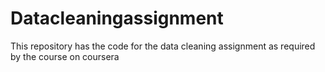 # Datacleaningassignment
This repository has the code for the data cleaning assignment as required by the course on coursera
